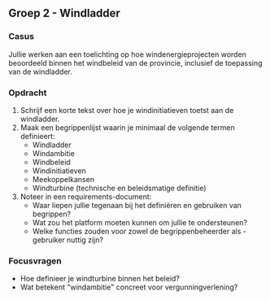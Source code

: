 ## Groep 2 - Windladder

### Casus
Jullie werken aan een toelichting op hoe windenergieprojecten worden beoordeeld binnen het windbeleid van de provincie, inclusief de toepassing van de windladder.

### Opdracht
1. Schrijf een korte tekst over hoe je windinitiatieven toetst aan de windladder.
2. Maak een begrippenlijst waarin je minimaal de volgende termen definieert:
   - Windladder
   - Windambitie
   - Windbeleid
   - Windinitiatieven
   - Meekoppelkansen
   - Windturbine (technische en beleidsmatige definitie)
3. Noteer in een requirements-document:
   - Waar liepen jullie tegenaan bij het definiëren en gebruiken van begrippen?
   - Wat zou het platform moeten kunnen om jullie te ondersteunen?
   - Welke functies zouden voor zowel de begrippenbeheerder als -gebruiker nuttig zijn?

### Focusvragen
- Hoe definieer je windturbine binnen het beleid? 
- Wat betekent "windambitie" concreet voor vergunningverlening?
